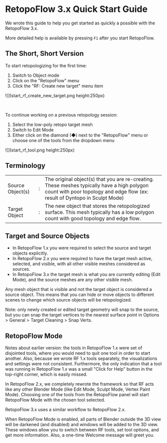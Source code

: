 # RetopoFlow 3.x Quick Start Guide

We wrote this guide to help you get started as quickly a possible with the RetopoFlow 3.x.

More detailed help is available by pressing `F1` after you start RetopoFlow.


## The Short, Short Version

To start retopologizing for the first time:

1. Switch to Object mode
2. Click on the "RetopoFlow" menu
3. Click the "RF: Create new target" menu item

![](start_rf_create_new_target.png height:250px)

<br>

To continue working on a previous retopology session:

1. Select the low-poly retopo target mesh
2. Switch to Edit Mode
3. Either click on the diamond (◆) next to the "RetopoFlow" menu or choose one of the tools from the dropdown menu

![](start_rf_tool.png height:250px)

## Terminology

|  |  |  |
| --- | --- | --- |
| Source Object(s) | : | The original object(s) that you are re-creating.  These meshes typically have a high polygon count with poor topology and edge flow (ex: result of Dyntopo in Sculpt Mode) |
| Target Object    | : | The new object that stores the retopologized surface.  This mesh typically has a low polygon count with good topology and edge flow. |


## Target and Source Objects

- In RetopoFlow 1.x you were required to select the source and target objects explicitly.
- In RetopoFlow 2.x you were required to have the target mesh active, selected, and visible, with all other visible meshes considered as sources.
- In RetopoFlow 3.x the target mesh is what you are currently editing (Edit Mode), and the source meshes are any other visible mesh.

Any mesh object that is visible and not the target object is considered a source object.
This means that you can hide or move objects to different scenes to change which source objects will be retopologized.

Note: only newly created or edited target geometry will snap to the source, but you can snap the target vertices to the nearest surface point in Options > General > Target Cleaning > Snap Verts.


## RetopoFlow Mode

Notes about earlier version: the tools in RetopoFlow 1.x were set of disjointed tools, where you would need to quit one tool in order to start another.
Also, because we wrote RF 1.x tools separately, the visualizations and settings were not consistent.
Furthermore, the only indication that a tool was running in RetopoFlow 1.x was a small "Click for Help" button in the top-right corner, which is easily missed.

In RetopoFlow 2.x, we completely rewrote the framework so that RF acts like any other Blender Mode (like Edit Mode, Sculpt Mode, Vertex Paint Mode).
Choosing one of the tools from the RetopoFlow panel will start RetopoFlow Mode with the chosen tool selected.

RetopoFlow 3.x uses a similar workflow to RetopoFlow 2.x.

When RetopoFlow Mode is enabled, all parts of Blender outside the 3D view will be darkened (and disabled) and windows will be added to the 3D view.
These windows allow you to switch between RF tools, set tool options, and get more information.
Also, a one-time Welcome message will greet you.

